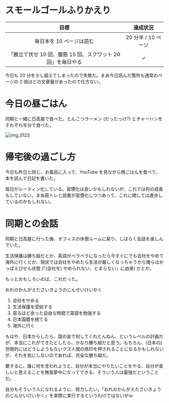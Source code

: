 # スモールゴールふりかえり
| 目標 | 達成状況 |
|:---:|:---:|
| 毎日本を 10 ページは読む | 20 分半 / 10 ページ |
| 「腕立て伏せ 10 回、腹筋 15 回、スクワット 20 回」を毎日やる | ✓ |

今日も 20 分を少し超えてしまったので失敗だ。まあ今日読んだ箇所も通常のページの 2 倍ほどの文章量があったので仕方ない。

# 今日の昼ごはん
同期と一緒に日高屋で食べた。とんこつラーメン (だったっけ?) とチャーハンをそれぞれ半分で食べた。

![img_0123](https://noraworld.github.io/box-bulbasaur/2018/09/img_0123.jpg)

# 帰宅後の過ごし方
今日も昨日と同じ、お風呂に入って、YouTube を見ながら晩ごはんを食べて、本を読んで日記を書いた。

毎日がルーティン化している。習慣化は良いかもしれないが、これでは何の成長もしていない。まあ筋トレと読書が習慣化しつつあって、これに関しては進歩しているのかもしれない。

# 同期との会話
同期と日高屋に行った後、オフィスの休憩ルームに戻り、しばらく会話を楽しんでいた。

生活保護は勝ち組だとか、英語がペラペラになったら今すぐにでも会社をやめて海外に行くとか、現状では会社をやめたら生活が厳しくなっちゃうから俺らはかっぱえびせん状態 (「(会社を) やめられない、とまらない」に由来) だとか。

もっとおもしろいのは、これだった。

おれのかんがえたさいきょうのじんせいけいかく

1. 会社をやめる
2. 生活保護を受給する
3. 腐るほど余った自由な時間で英語を勉強する
4. 日本国籍を捨てる
5. 海外に行く

もはや、日本からしたら、国の金で何してくれとんねん、というレベルの計画だが、本当にこれができたとしたら、かなり勝ち組だと思う。もちろん、(日本の) 世間的にはどうしようもないクズ人間の烙印を押されることになるかもしれないが、それを気にしないのであれば、完全な勝ち組だ。

要するに、誰に何を言われようと、自分が本当にやりたいことをやる、自分が楽しいと思えることを無我夢中になってできる、そういう人は最強だということだ。

自分もそういう人になれるように、努力したい。「おれのかんがえたさいきょうのじんせいけいかく」を実際に実行するというわけではないがｗ

